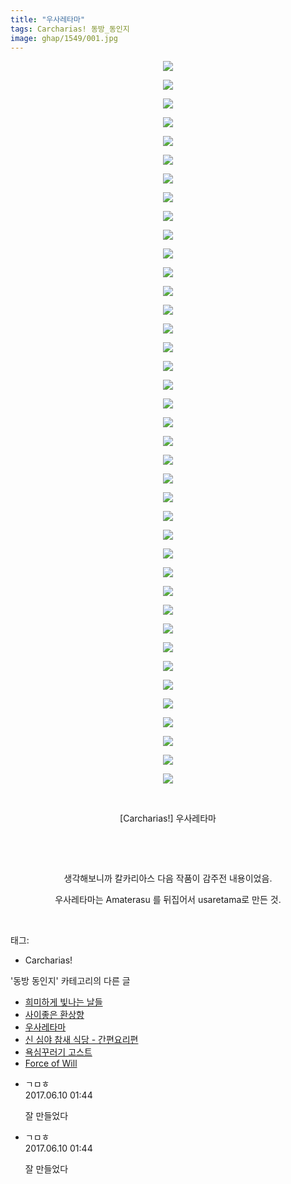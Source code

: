 ```yaml
---
title: "우사레타마"
tags: Carcharias! 동방_동인지
image: ghap/1549/001.jpg
---
```

<div class="article">
<p style="text-align: center; clear: none; float: none;"><img src="{{ site.nasurl }}/ghap/1549/001.jpg"/></p>
<p style="text-align: center; clear: none; float: none;"><img src="{{ site.nasurl }}/ghap/1549/002.jpg"/></p>
<p style="text-align: center; clear: none; float: none;"><img src="{{ site.nasurl }}/ghap/1549/003.jpg"/></p>
<p style="text-align: center; clear: none; float: none;"><img src="{{ site.nasurl }}/ghap/1549/004.jpg"/></p>
<p style="text-align: center; clear: none; float: none;"><img src="{{ site.nasurl }}/ghap/1549/005.jpg"/></p>
<p style="text-align: center; clear: none; float: none;"><img src="{{ site.nasurl }}/ghap/1549/006.jpg"/></p>
<p style="text-align: center; clear: none; float: none;"><img src="{{ site.nasurl }}/ghap/1549/007.jpg"/></p>
<p style="text-align: center; clear: none; float: none;"><img src="{{ site.nasurl }}/ghap/1549/008.jpg"/></p>
<p style="text-align: center; clear: none; float: none;"><img src="{{ site.nasurl }}/ghap/1549/009.jpg"/></p>
<p style="text-align: center; clear: none; float: none;"><img src="{{ site.nasurl }}/ghap/1549/010.jpg"/></p>
<p style="text-align: center; clear: none; float: none;"><img src="{{ site.nasurl }}/ghap/1549/011.jpg"/></p>
<p style="text-align: center; clear: none; float: none;"><img src="{{ site.nasurl }}/ghap/1549/012.jpg"/></p>
<p style="text-align: center; clear: none; float: none;"><img src="{{ site.nasurl }}/ghap/1549/013.jpg"/></p>
<p style="text-align: center; clear: none; float: none;"><img src="{{ site.nasurl }}/ghap/1549/014.jpg"/></p>
<p style="text-align: center; clear: none; float: none;"><img src="{{ site.nasurl }}/ghap/1549/015.jpg"/></p>
<p style="text-align: center; clear: none; float: none;"><img src="{{ site.nasurl }}/ghap/1549/016.jpg"/></p>
<p style="text-align: center; clear: none; float: none;"><img src="{{ site.nasurl }}/ghap/1549/017.jpg"/></p>
<p style="text-align: center; clear: none; float: none;"><img src="{{ site.nasurl }}/ghap/1549/018.jpg"/></p>
<p style="text-align: center; clear: none; float: none;"><img src="{{ site.nasurl }}/ghap/1549/019.jpg"/></p>
<p style="text-align: center; clear: none; float: none;"><img src="{{ site.nasurl }}/ghap/1549/020.jpg"/></p>
<p style="text-align: center; clear: none; float: none;"><img src="{{ site.nasurl }}/ghap/1549/021.jpg"/></p>
<p style="text-align: center; clear: none; float: none;"><img src="{{ site.nasurl }}/ghap/1549/022.jpg"/></p>
<p style="text-align: center; clear: none; float: none;"><img src="{{ site.nasurl }}/ghap/1549/023.jpg"/></p>
<p style="text-align: center; clear: none; float: none;"><img src="{{ site.nasurl }}/ghap/1549/024.jpg"/></p>
<p style="text-align: center; clear: none; float: none;"><img src="{{ site.nasurl }}/ghap/1549/025.jpg"/></p>
<p style="text-align: center; clear: none; float: none;"><img src="{{ site.nasurl }}/ghap/1549/026.jpg"/></p>
<p style="text-align: center; clear: none; float: none;"><img src="{{ site.nasurl }}/ghap/1549/027.jpg"/></p>
<p style="text-align: center; clear: none; float: none;"><img src="{{ site.nasurl }}/ghap/1549/028.jpg"/></p>
<p style="text-align: center; clear: none; float: none;"><img src="{{ site.nasurl }}/ghap/1549/029.jpg"/></p>
<p style="text-align: center; clear: none; float: none;"><img src="{{ site.nasurl }}/ghap/1549/030.jpg"/></p>
<p style="text-align: center; clear: none; float: none;"><img src="{{ site.nasurl }}/ghap/1549/031.jpg"/></p>
<p style="text-align: center; clear: none; float: none;"><img src="{{ site.nasurl }}/ghap/1549/032.jpg"/></p>
<p style="text-align: center; clear: none; float: none;"><img src="{{ site.nasurl }}/ghap/1549/033.jpg"/></p>
<p style="text-align: center; clear: none; float: none;"><img src="{{ site.nasurl }}/ghap/1549/034.jpg"/></p>
<p style="text-align: center; clear: none; float: none;"><img src="{{ site.nasurl }}/ghap/1549/035.jpg"/></p>
<p style="text-align: center; clear: none; float: none;"><img src="{{ site.nasurl }}/ghap/1549/036.jpg"/></p>
<p style="text-align: center; clear: none; float: none;"><img src="{{ site.nasurl }}/ghap/1549/037.jpg"/></p>
<p style="text-align: center; clear: none; float: none;"><img src="{{ site.nasurl }}/ghap/1549/038.jpg"/></p>
<p style="text-align: center; clear: none; float: none;"><img src="{{ site.nasurl }}/ghap/1549/039.jpg"/></p>
<p style="text-align: center; clear: none; float: none;"><br/></p>
<p style="text-align: center; clear: none; float: none;">[Carcharias!] 우사레타마</p>
<p style="text-align: center; clear: none; float: none;"><br/></p>
<p style="text-align: center; clear: none; float: none;"><br/></p>
<p style="text-align: center; clear: none; float: none;">생각해보니까 칼카리아스 다음 작품이 감주전 내용이었음.</p>
<p style="text-align: center; clear: none; float: none;">우사레타마는 Amaterasu 를 뒤집어서 usaretama로 만든 것.</p>
<p><br/></p>
</div><div class="tagTrail">
<p>태그: </p>
<ul>
<li>Carcharias!</li>
</ul>
</div><div class="another">
<p>'동방 동인지' 카테고리의 다른 글</p>
<ul>
<li><a href="/2016-08-13-ghap_1551">희미하게 빛나는 날들</a></li>
<li><a href="/2016-08-13-ghap_1550">사이좋은 환상향</a></li>
<li><a href="/2016-08-13-ghap_1549">우사레타마</a></li>
<li><a href="/2016-08-13-ghap_1548">신 심야 참새 식당 - 간편요리편</a></li>
<li><a href="/2016-08-13-ghap_1547">욕심꾸러기 고스트</a></li>
<li><a href="/2016-08-13-ghap_1546">Force of Will</a></li>
</ul>
</div><div class="cb_module cb_fluid">
<div class="cb_wrt cb_profile">
<div class="comment">
<ul>
<li class="cb_thumb_off" id="comment15009795">
<div class="cb_comment_area">
<div class="cb_info_area">
<div class="cb_section">
<span class="cb_nick_name">ㄱㅁㅎ</span>
</div>
<div class="cb_section">
<span class="cb_date">2017.06.10 01:44 </span>
</div>
</div>
<div class="cb_dsc_comment">
<p class="cb_dsc">
											잘 만들었다
										</p>
</div>
</div></li>
<li class="cb_thumb_off" id="comment15009796">
<div class="cb_comment_area">
<div class="cb_info_area">
<div class="cb_section">
<span class="cb_nick_name">ㄱㅁㅎ</span>
</div>
<div class="cb_section">
<span class="cb_date">2017.06.10 01:44 </span>
</div>
</div>
<div class="cb_dsc_comment">
<p class="cb_dsc">
											잘 만들었다
										</p>
</div>
</div></li>
</ul>
</div>
</div><!-- commentList close -->
</div>